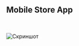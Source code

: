 ﻿## Mobile Store App
<br>

![Скриншот](http://c.radikal.ru/c00/2111/04/c3572ad45379.png "Скриншот")
